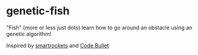 # genetic-fish
"Fish" (more or less just dots) learn how to go around an obstacle using an genetic algorithm!

Inspired by [smartrockets](http://www.blprnt.com/smartrockets/) and [Code Bullet](https://www.youtube.com/channel/UC0e3QhIYukixgh5VVpKHH9Q/)

